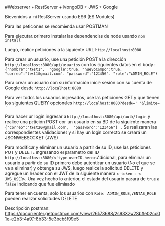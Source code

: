 #Webserver + RestServer + MongoDB + JWS + Google

Bievenidos a mi RestServer usando ES6 (ES Modules)

Para las peticiones se recomienda usar POSTMAN

Para ejecutar, primero instalar las dependencias de node usando  ```npm install ```

Luego, realice peticiones a la siguiente URL  ```http://localhost:8080```

Para crear un usuario,  use una petición POST a la dirección ```http://localhost:8080/api/usuarios``` con los siguientes datos en el body :                                                                                                       ``` {"nombre":"test1", 
                                                                              "google":true,
                                                                              "nuevoCampo":true,
                                                                              "correo":"test1@gmail.com",
                                                                              "password":"123456",
                                                                              "role":"ADMIN_ROLE"}```


 
Para crear un usuario con su información inicie sesión con su cuenta de Google desde ```http://localhost:8080```

Para ver todos los usuarios ingresados, use  las peticiones GET y que tienen los siguientes QUERY opcionales ```http://localhost:8080?desde=' '&limite= '   ' ```


Para hacer un login ingresar a ```http://localhost:8080/api/auth/login``` y realice una petición  POST con un usuario en su BD de la siguiente manera 
                                                                          ``` {"correo":"test20@gmail.com", 
                                                                             "password":"123456"}  ```
 . Se realizaran las correspondientes validaciones y si hay un login correcto se creará un JSONWEBSOCKET (JWS)

Para modificar y eliminar un usuario a partir de su ID, use  las peticiones PUT y DELETE ingresando el  parametro del ID  ```http://localhost:8080/<'type-userID-here>```.Adicional, para eliminar un usuario a partir de su ID primero debe autenticar un usuario (No el que se va a eliminar) y obtenga su JWS, luego realice la solicitud DELETE y agregue un header con el JWT  de la siguiente manera ``` x-token : < JWS_USER> ```. Una vez hecho lo anterior, el estado del usuario pasará de ```true``` a ```false``` indicando que fue eliminado

Para tener en cuenta, solo los usuarios con ```Role: ADMIN_ROLE,VENTAS_ROLE``` pueden realizar solicitudes DELETE

Descripción postman: https://documenter.getpostman.com/view/26573688/2s93Xzw2Sb#e02cc01e-e2b3-4a97-8b33-5e3bcb6f99e5
